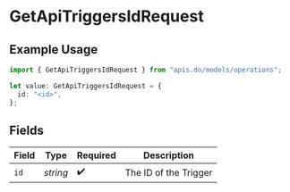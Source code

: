 # GetApiTriggersIdRequest

## Example Usage

```typescript
import { GetApiTriggersIdRequest } from "apis.do/models/operations";

let value: GetApiTriggersIdRequest = {
  id: "<id>",
};
```

## Fields

| Field                 | Type                  | Required              | Description           |
| --------------------- | --------------------- | --------------------- | --------------------- |
| `id`                  | *string*              | :heavy_check_mark:    | The ID of the Trigger |